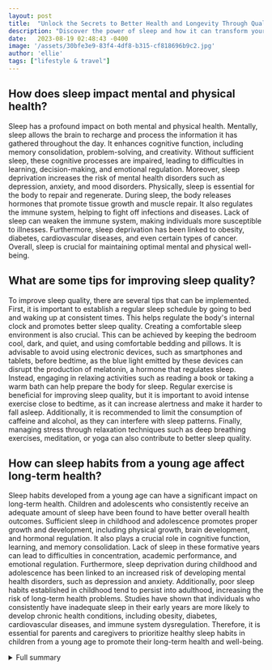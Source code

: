 ```yaml
---
layout: post
title:  "Unlock the Secrets to Better Health and Longevity Through Quality Sleep"
description: "Discover the power of sleep and how it can transform your physical and mental well-being. From the trend of sleep tourism to expert tips for better sleep, this article explores the benefits of quality rest. Learn about the impact of sleep deprivation on mental health and discover ways to improve your sleep quality. Dive into the world of sleep disorders and find treatment options to enhance your overall well-being. Let's prioritize sleep and unlock the countless benefits it offers."
date:   2023-08-19 02:48:43 -0400
image: '/assets/30bfe3e9-83f4-4df8-b315-cf818696b9c2.jpg'
author: 'ellie'
tags: ["lifestyle & travel"]
---
```


## How does sleep impact mental and physical health?
Sleep has a profound impact on both mental and physical health. Mentally, sleep allows the brain to recharge and process the information it has gathered throughout the day. It enhances cognitive function, including memory consolidation, problem-solving, and creativity. Without sufficient sleep, these cognitive processes are impaired, leading to difficulties in learning, decision-making, and emotional regulation. Moreover, sleep deprivation increases the risk of mental health disorders such as depression, anxiety, and mood disorders. Physically, sleep is essential for the body to repair and regenerate. During sleep, the body releases hormones that promote tissue growth and muscle repair. It also regulates the immune system, helping to fight off infections and diseases. Lack of sleep can weaken the immune system, making individuals more susceptible to illnesses. Furthermore, sleep deprivation has been linked to obesity, diabetes, cardiovascular diseases, and even certain types of cancer. Overall, sleep is crucial for maintaining optimal mental and physical well-being.

## What are some tips for improving sleep quality?
To improve sleep quality, there are several tips that can be implemented. First, it is important to establish a regular sleep schedule by going to bed and waking up at consistent times. This helps regulate the body's internal clock and promotes better sleep quality. Creating a comfortable sleep environment is also crucial. This can be achieved by keeping the bedroom cool, dark, and quiet, and using comfortable bedding and pillows. It is advisable to avoid using electronic devices, such as smartphones and tablets, before bedtime, as the blue light emitted by these devices can disrupt the production of melatonin, a hormone that regulates sleep. Instead, engaging in relaxing activities such as reading a book or taking a warm bath can help prepare the body for sleep. Regular exercise is beneficial for improving sleep quality, but it is important to avoid intense exercise close to bedtime, as it can increase alertness and make it harder to fall asleep. Additionally, it is recommended to limit the consumption of caffeine and alcohol, as they can interfere with sleep patterns. Finally, managing stress through relaxation techniques such as deep breathing exercises, meditation, or yoga can also contribute to better sleep quality.

## How can sleep habits from a young age affect long-term health?
Sleep habits developed from a young age can have a significant impact on long-term health. Children and adolescents who consistently receive an adequate amount of sleep have been found to have better overall health outcomes. Sufficient sleep in childhood and adolescence promotes proper growth and development, including physical growth, brain development, and hormonal regulation. It also plays a crucial role in cognitive function, learning, and memory consolidation. Lack of sleep in these formative years can lead to difficulties in concentration, academic performance, and emotional regulation. Furthermore, sleep deprivation during childhood and adolescence has been linked to an increased risk of developing mental health disorders, such as depression and anxiety. Additionally, poor sleep habits established in childhood tend to persist into adulthood, increasing the risk of long-term health problems. Studies have shown that individuals who consistently have inadequate sleep in their early years are more likely to develop chronic health conditions, including obesity, diabetes, cardiovascular diseases, and immune system dysregulation. Therefore, it is essential for parents and caregivers to prioritize healthy sleep habits in children from a young age to promote their long-term health and well-being.


<details>
        <summary>Full summary</summary>
<p>Sleep is essential for overall wellness, and Hollywood stars are recognizing its importance. In this article, we explore the trend of sleep tourism and how resorts are offering specialized getaways focused on sleep. We also discuss the benefits of sleep for physical and mental health, and share expert tips for getting better sleep. Additionally, we highlight some of the best snooze-friendly products and gadgets recommended by sleep experts and celebrities.</p>
<p>Sleep affects both mental and physical health, and it helps us feel rested each day. It plays a crucial role in the functioning of our internal organs and processes, and it helps us think clearly, have quicker reflexes, and focus better. Lack of sleep impairs reasoning, problem-solving, and attention to detail, making it important to prioritize sleep for optimal cognitive function.</p>
<p>Furthermore, sleep deprivation puts us at greater risk for developing depression and can have a negative impact on our overall mental health. It affects almost every tissue in our bodies and increases the risk for obesity, heart disease, and infections. In fact, lack of sleep has been linked to an increased risk of stroke and can affect cognitive function.</p>
<p>To improve sleep quality, it is recommended to follow good sleep habits. Be consistent with your sleep schedule, create a comfortable sleep environment in your bedroom, and avoid electronic devices before bedtime. Regular exercise is also beneficial for promoting better sleep.</p>
<p>A good night's sleep consists of 4 to 5 sleep cycles, and on average, adults need 7 to 8 hours of sleep per night. It is important to address and treat common sleep disorders such as insomnia and sleep apnea, as they can significantly impact our well-being. Treatment options for sleep apnea include lifestyle changes, CPAP machines, and surgery.</p>
<p>In a recent study, it was found that following five good sleep habits can add nearly five years to a man's life expectancy and almost 2.5 years to a woman's life. Getting a full seven to eight hours of sleep each night is important for longevity, and having uninterrupted and restful sleep is crucial for overall health.</p>
<p>Avoiding the use of sleep medications is recommended for better sleep and longevity, as sleep irregularity and inconsistency have been linked to metabolic abnormalities and higher cardiovascular disease risk. Developing good sleep habits from a young age can greatly benefit long-term health, and parents and caregivers can teach children these habits to improve their overall well-being.</p>
<p>In conclusion, sleep is not just a luxury, but a necessity for our physical and mental health. By prioritizing sleep and following good sleep habits, we can unlock the secrets to better health and longevity. So, let's make sleep a priority and reap the countless benefits it offers.</p>
</details>